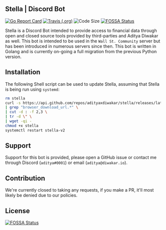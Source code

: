 Stella | Discord Bot
----
[![Go Report Card](https://goreportcard.com/badge/github.com/adityaxdiwakar/stella?style=flat-square)](https://goreportcard.com/report/github.com/adityaxdiwakar/stella)
[![Travis (.org)](https://img.shields.io/travis/adityaxdiwakar/stella?style=flat-square)](https://travis-ci.com/github/adityaxdiwakar/stella)
![Code Size](https://img.shields.io/github/languages/code-size/adityaxdiwakar/stella?style=flat-square)
[![FOSSA Status](https://app.fossa.com/api/projects/git%2Bgithub.com%2Fadityaxdiwakar%2Fstella.svg?type=shield)](https://app.fossa.com/projects/git%2Bgithub.com%2Fadityaxdiwakar%2Fstella?ref=badge_shield)

Stella is a Discord Bot intended to provide access to financial data through open and closed source tools provided by third-parties and Aditya Diwakar as well. This bot is intended to be used in the ``Wall St. Community`` server but has been introduced in numerous servers since then. This bot is written in Golang and is currently on-going a full migration from the previous Python version.

## Installation
The following Shell script can be used to update Stella, assuming that Stella is being run using ``systemd``:
```sh
rm stella
curl -s https://api.github.com/repos/adityaxdiwakar/stella/releases/latest \
| grep "browser_download_url.*" \
| cut -d : -f 2,3 \
| tr -d \" \
| wget -qi -
chmod +x stella
systemctl restart stella-v2
```

## Support

Support for this bot is provided, please open a GitHub issue or contact me through Discord (``aditya#0001``) or email (``aditya@diwakar.io``).

## Contribution

We're currently closed to taking any requests, if you make a PR, it'll most likely be denied due to our policies.



## License
[![FOSSA Status](https://app.fossa.com/api/projects/git%2Bgithub.com%2Fadityaxdiwakar%2Fstella.svg?type=large)](https://app.fossa.com/projects/git%2Bgithub.com%2Fadityaxdiwakar%2Fstella?ref=badge_large)
